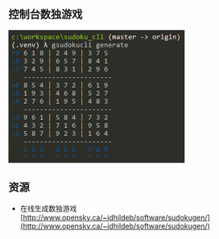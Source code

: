 ## 控制台数独游戏

![](./images/game_start.png)

## 资源

* 在线生成数独游戏 [http://www.opensky.ca/~jdhildeb/software/sudokugen/](http://www.opensky.ca/~jdhildeb/software/sudokugen/)